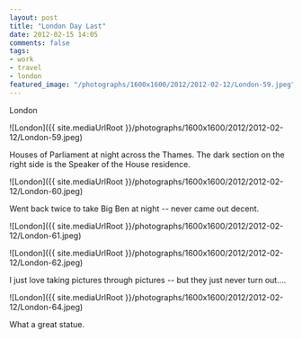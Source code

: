 ```yaml
---
layout: post
title: "London Day Last"
date: 2012-02-15 14:05
comments: false
tags:
- work
- travel
- london
featured_image: "/photographs/1600x1600/2012/2012-02-12/London-59.jpeg"
---
```

London

![London]({{ site.mediaUrlRoot }}/photographs/1600x1600/2012/2012-02-12/London-59.jpeg)


Houses of Parliament at night across the Thames.  The dark section on the right side is the Speaker of the House residence.

![London]({{ site.mediaUrlRoot }}/photographs/1600x1600/2012/2012-02-12/London-60.jpeg)


Went back twice to take Big Ben at night -- never came out decent.

![London]({{ site.mediaUrlRoot }}/photographs/1600x1600/2012/2012-02-12/London-61.jpeg)


![London]({{ site.mediaUrlRoot }}/photographs/1600x1600/2012/2012-02-12/London-62.jpeg)


I just love taking pictures through pictures -- but they just never turn out....

![London]({{ site.mediaUrlRoot }}/photographs/1600x1600/2012/2012-02-12/London-64.jpeg)


What a great statue.
